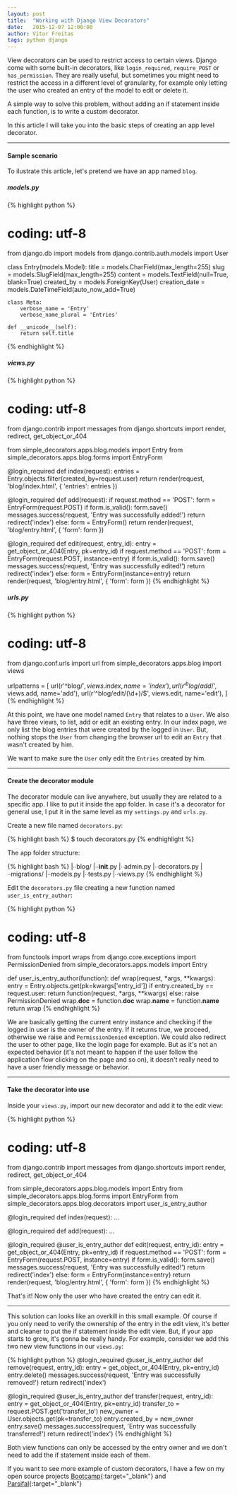 ```yaml
---
layout: post
title:  "Working with Django View Decorators"
date:   2015-12-07 12:00:00
author: Vitor Freitas
tags: python django
---
```


View decorators can be used to restrict access to certain views. Django come with some built-in decorators, like `login_required`, `require_POST` or `has_permission`. They are really useful, but sometimes you might need to restrict the access in a different level of granularity, for example only letting the user who created an entry of the model to edit or delete it.

A simple way to solve this problem, without adding an if statement inside each function, is to write a custom decorator.

In this article I will take you into the basic steps of creating an app level decorator.

***

#### Sample scenario

To ilustrate this article, let's pretend we have an app named `blog`.

##### models.py

{% highlight python %}
# coding: utf-8

from django.db import models
from django.contrib.auth.models import User

class Entry(models.Model):
    title = models.CharField(max_length=255)
    slug = models.SlugField(max_length=255)
    content = models.TextField(null=True, blank=True)
    created_by = models.ForeignKey(User)
    creation_date = models.DateTimeField(auto_now_add=True)

    class Meta:
        verbose_name = 'Entry'
        verbose_name_plural = 'Entries'

    def __unicode__(self):
        return self.title
{% endhighlight %}

##### views.py

{% highlight python %}
# coding: utf-8

from django.contrib import messages
from django.shortcuts import render, redirect, get_object_or_404

from simple_decorators.apps.blog.models import Entry
from simple_decorators.apps.blog.forms import EntryForm


@login_required
def index(request):
    entries = Entry.objects.filter(created_by=request.user)
    return render(request, 'blog/index.html', { 'entries': entries })

@login_required
def add(request):
    if request.method == 'POST':
        form = EntryForm(request.POST)
        if form.is_valid():
            form.save()
            messages.success(request, 'Entry was successfully added!')
            return redirect('index')
    else:
        form = EntryForm()
    return render(request, 'blog/entry.html', { 'form': form })

@login_required
def edit(request, entry_id):
    entry = get_object_or_404(Entry, pk=entry_id)
    if request.method == 'POST':
        form = EntryForm(request.POST, instance=entry)
        if form.is_valid():
            form.save()
            messages.success(request, 'Entry was successfully edited!')
            return redirect('index')
    else:
        form = EntryForm(instance=entry)
    return render(request, 'blog/entry.html', { 'form': form })
{% endhighlight %}

##### urls.py

{% highlight python %}
# coding: utf-8

from django.conf.urls import url
from simple_decorators.apps.blog import views

urlpatterns = [
    url(r'^blog/$', views.index, name='index'),
    url(r'^blog/add/$', views.add, name='add'),
    url(r'^blog/edit/(\d+)/$', views.edit, name='edit'),
  ]
{% endhighlight %}

At this point, we have one model named `Entry` that relates to a `User`. We also have three views, to list, add or edit an existing entry. In our index page, we only list the blog entries that were created by the logged in `User`. But, nothing stops the `User` from changing the browser url to edit an `Entry` that wasn't created by him.

We want to make sure the `User` only edit the `Entries` created by him.

***

#### Create the decorator module

The decorator module can live anywhere, but usually they are related to a specific app. I like to put it inside the app folder. In case it's a decorator for general use, I put it in the same level as my `settings.py` and `urls.py`.

Create a new file named `decorators.py`:

{% highlight bash %}
$ touch decorators.py
{% endhighlight %}

The app folder structure:

{% highlight bash %}
|∙∙blog/
  |∙∙__init__.py
  |∙∙admin.py
  |∙∙decorators.py
  |∙∙migrations/
  |∙∙models.py
  |∙∙tests.py
  |∙∙views.py
{% endhighlight %}

Edit the `decorators.py` file creating a new function named `user_is_entry_author`:

{% highlight python %}
# coding: utf-8

from functools import wraps
from django.core.exceptions import PermissionDenied
from simple_decorators.apps.models import Entry

def user_is_entry_author(function):
    def wrap(request, *args, **kwargs):
        entry = Entry.objects.get(pk=kwargs['entry_id'])
        if entry.created_by == request.user:
            return function(request, *args, **kwargs)
        else:
            raise PermissionDenied
    wrap.__doc__ = function.__doc__
    wrap.__name__ = function.__name__
    return wrap
{% endhighlight %}

We are basically getting the current entry instance and checking if the logged in user is the owner of the entry. If it returns true, we proceed, otherwise we raise and `PermissionDenied` exception. We could also redirect the user to other page, like the login page for example. But as it's not an expected behavior (it's not meant to happen if the user follow the application flow clicking on the page and so on), it doesn't really need to have a user friendly message or behavior.

***

#### Take the decorator into use

Inside your `views.py`, import our new decorator and add it to the edit view:

{% highlight python %}
# coding: utf-8

from django.contrib import messages
from django.shortcuts import render, redirect, get_object_or_404

from simple_decorators.apps.blog.models import Entry
from simple_decorators.apps.blog.forms import EntryForm
from simple_decorators.apps.blog.decorators import user_is_entry_author


@login_required
def index(request):
    ...

@login_required
def add(request):
    ...

@login_required
@user_is_entry_author
def edit(request, entry_id):
    entry = get_object_or_404(Entry, pk=entry_id)
    if request.method == 'POST':
        form = EntryForm(request.POST, instance=entry)
        if form.is_valid():
            form.save()
            messages.success(request, 'Entry was successfully edited!')
            return redirect('index')
    else:
        form = EntryForm(instance=entry)
    return render(request, 'blog/entry.html', { 'form': form })
{% endhighlight %}

That's it! Now only the user who have created the entry can edit it.

***

This solution can looks like an overkill in this small example. Of course if you only need to verify the ownership of the entry in the edit view, it's better and cleaner to put the if statement inside the edit view. But, if your app starts to grow, it's gonna be really handy. For example, consider we add this two new view functions in our `views.py`:


{% highlight python %}
@login_required
@user_is_entry_author
def remove(request, entry_id):
    entry = get_object_or_404(Entry, pk=entry_id)
    entry.delete()
    messages.success(request, 'Entry was successfully removed!')
    return redirect('index')

@login_required
@user_is_entry_author
def transfer(request, entry_id):
    entry = get_object_or_404(Entry, pk=entry_id)
    transfer_to = request.POST.get('transfer_to')
    new_owner = User.objects.get(pk=transfer_to)
    entry.created_by = new_owner
    entry.save()
    messages.success(request, 'Entry was successfully transferred!')
    return redirect('index')
{% endhighlight %}

Both view functions can only be accessed by the entry owner and we don't need to add the if statement inside each of them.

If you want to see more example of custom decorators, I have a few on my open source projects [Bootcamp][bootcamp-decorators]{:target="_blank"} and [Parsifal][parsifal-decorators]{:target="_blank"}

[bootcamp-decorators]: https://github.com/vitorfs/bootcamp/blob/master/bootcamp/decorators.py
[parsifal-decorators]: https://github.com/vitorfs/parsifal/blob/master/parsifal/reviews/decorators.py